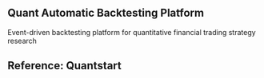 ## Quant Automatic Backtesting Platform

   Event-driven backtesting platform for quantitative financial trading strategy research

## Reference: Quantstart
